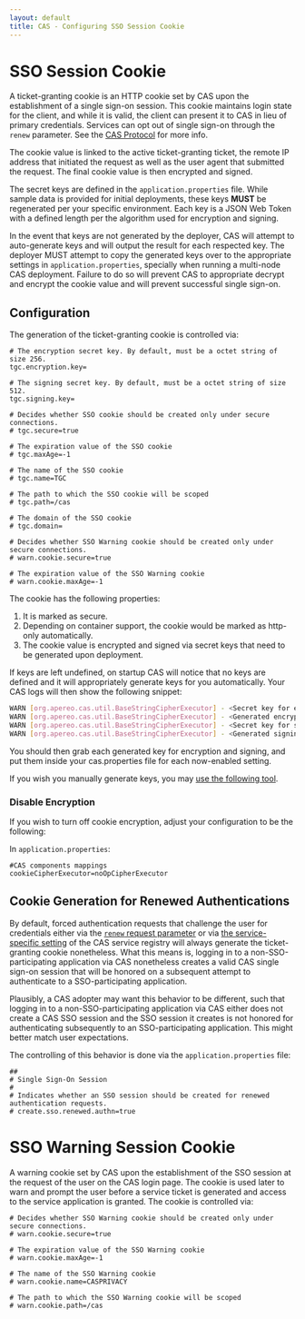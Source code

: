 ```yaml
---
layout: default
title: CAS - Configuring SSO Session Cookie
---
```


# SSO Session Cookie

A ticket-granting cookie is an HTTP cookie set by CAS upon the establishment of a single sign-on session. This cookie maintains login 
state for the client, and while it is valid, the client can present it to CAS in lieu of primary credentials. 
Services can opt out of single sign-on through the `renew` parameter. See the [CAS Protocol](../protocol/CAS-Protocol.html) for more info.

The cookie value is linked to the active ticket-granting ticket, the remote IP address that initiated the request
as well as the user agent that submitted the request. The final cookie value is then encrypted and signed.

The secret keys are defined in the `application.properties` file. While sample data is provided
for initial deployments, these keys **MUST** be regenerated per your specific environment. Each key
is a JSON Web Token with a defined length per the algorithm used for encryption and signing.


In the event that keys are not generated by the deployer, CAS will attempt to auto-generate keys and will output
the result for each respected key. The deployer MUST attempt to copy the generated keys over to the appropriate
settings in `application.properties`, specially when running a multi-node CAS deployment. Failure to do so will prevent CAS
to appropriate decrypt and encrypt the cookie value and will prevent successful single sign-on.

## Configuration

The generation of the ticket-granting cookie is controlled via:

```properties
# The encryption secret key. By default, must be a octet string of size 256.
tgc.encryption.key=

# The signing secret key. By default, must be a octet string of size 512.
tgc.signing.key=

# Decides whether SSO cookie should be created only under secure connections.
# tgc.secure=true

# The expiration value of the SSO cookie
# tgc.maxAge=-1

# The name of the SSO cookie
# tgc.name=TGC

# The path to which the SSO cookie will be scoped
# tgc.path=/cas

# The domain of the SSO cookie
# tgc.domain=

# Decides whether SSO Warning cookie should be created only under secure connections.
# warn.cookie.secure=true

# The expiration value of the SSO Warning cookie
# warn.cookie.maxAge=-1
```

The cookie has the following properties:

1. It is marked as secure.
2. Depending on container support, the cookie would be marked as http-only automatically.
3. The cookie value is encrypted and signed via secret keys that need to be generated upon deployment.

If keys are left undefined, on startup CAS will notice that no keys are defined and it will appropriately generate keys for you automatically. Your CAS logs will then show the following snippet:

```bash
WARN [org.apereo.cas.util.BaseStringCipherExecutor] - <Secret key for encryption is not defined. CAS will attempt to auto-generate the encryption key>
WARN [org.apereo.cas.util.BaseStringCipherExecutor] - <Generated encryption key ABC of size ... . The generated key MUST be added to CAS settings.>
WARN [org.apereo.cas.util.BaseStringCipherExecutor] - <Secret key for signing is not defined. CAS will attempt to auto-generate the signing key>
WARN [org.apereo.cas.util.BaseStringCipherExecutor] - <Generated signing key XYZ of size ... . The generated key MUST be added to CAS settings.>
```

You should then grab each generated key for encryption and signing, and put them inside your cas.properties file for each now-enabled setting.

If you wish you manually generate keys, you may [use the following tool](https://github.com/mitreid-connect/json-web-key-generator).

### Disable Encryption

If you wish to turn off cookie encryption, adjust your configuration to be the following:

In `application.properties`:

```properties
#CAS components mappings
cookieCipherExecutor=noOpCipherExecutor
```

## Cookie Generation for Renewed Authentications

By default, forced authentication requests that challenge the user for credentials
either via the [`renew` request parameter](../protocol/CAS-Protocol.html)
or via [the service-specific setting](Service-Management.html) of
the CAS service registry will always generate the ticket-granting cookie
nonetheless. What this means is, logging in to a non-SSO-participating application
via CAS nonetheless creates a valid CAS single sign-on session that will be honored on a
subsequent attempt to authenticate to a SSO-participating application.

Plausibly, a CAS adopter may want this behavior to be different, such that logging in to a non-SSO-participating application
via CAS either does not create a CAS SSO session and the SSO session it creates is not honored for authenticating subsequently
to an SSO-participating application. This might better match user expectations.

The controlling of this behavior is done via the `application.properties` file:

```properties
##
# Single Sign-On Session
#
# Indicates whether an SSO session should be created for renewed authentication requests.
# create.sso.renewed.authn=true
```

# SSO Warning Session Cookie
A warning cookie set by CAS upon the establishment of the SSO session at the request of the user on the CAS login page. The cookie is used later to warn and prompt
the user before a service ticket is generated and access to the service application is granted.
The cookie is controlled via:

```properties
# Decides whether SSO Warning cookie should be created only under secure connections.
# warn.cookie.secure=true

# The expiration value of the SSO Warning cookie
# warn.cookie.maxAge=-1

# The name of the SSO Warning cookie
# warn.cookie.name=CASPRIVACY

# The path to which the SSO Warning cookie will be scoped
# warn.cookie.path=/cas
```
